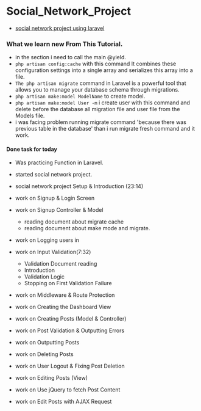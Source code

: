 # Social_Network_Project
- [social network project using laravel](https://youtube.com/playlist?list=PL55RiY5tL51oloSGk5XdO2MGjPqc0BxGV&si=7Mx2O-BohxcpODmY)


### What we learn new From This Tutorial.
- in the section i need to call the main @yield.
- `php artisan config:cache` with this command It combines these configuration settings into a single array and serializes this array into a file.
- `The php artisan migrate` command in Laravel is a powerful tool that allows you to manage your database schema through migrations.
- `php artisan make:model ModelName` to create model.
- `php artisan make:model User -m` i create user with this command and delete before the database all migration file and user file from the Models file.
- i was facing problem running migrate command 'because there was previous table in the database' than i run migrate fresh command and it work.


#### Done task for today
- Was practicing Function in Laravel.
- started social network project.
- social network project Setup & Introduction (23:14)

- work on Signup & Login Screen

- work on Signup Controller & Model
  - reading document about migrate cache
  - reading document about make mode and migrate.

- work on Logging users in

- work on Input Validation(7:32)
  - Validation Document reading
  - Introduction
  - Validation Logic
  - Stopping on First Validation Failure
- work on Middleware & Route Protection  

- work on Creating the Dashboard View
- work on Creating Posts (Model & Controller)
- work on Post Validation & Outputting Errors

- work on Outputting Posts
- work on Deleting Posts

- work on User Logout & Fixing Post Deletion
- work on Editing Posts (View)

- work on Use jQuery to fetch Post Content
- work on Edit Posts with AJAX Request